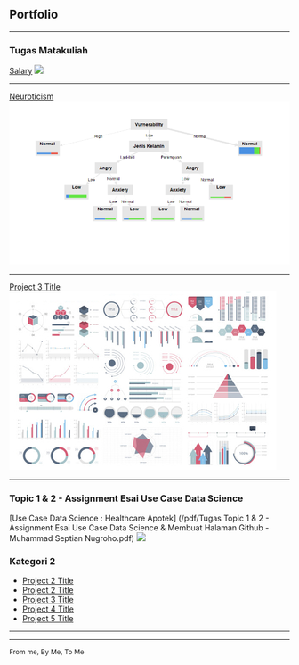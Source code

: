 ## Portfolio

---

### Tugas Matakuliah 

[Salary](https://colab.research.google.com/drive/1jcqE_sd0zhWH9I0Mi2d2sKVRqfJCdcB4?usp=sharing)
<img src="images/VisSalary.png?raw=true"/>

---
[Neuroticism](/pdf/Neuroticism.pdf)
<img src="images/tree.png?raw=true"/>

---
[Project 3 Title](http://example.com/)
<img src="images/dummy_thumbnail.jpg?raw=true"/>

---

### Topic 1 & 2 - Assignment Esai Use Case Data Science
[Use Case Data Science : Healthcare Apotek] (/pdf/Tugas Topic 1 & 2 - Assignment Esai Use Case Data Science & Membuat Halaman Github - Muhammad Septian Nugroho.pdf)
<img src="images/UseCase.png?raw=true"/>

### Kategori 2

- [Project 2 Title](http://example.com/)
- [Project 2 Title](http://example.com/)
- [Project 3 Title](http://example.com/)
- [Project 4 Title](http://example.com/)
- [Project 5 Title](http://example.com/)

---




---
<p style="font-size:12px">From me, By Me, To Me</p>
<!-- Remove above link if you don't want to attibute -->
